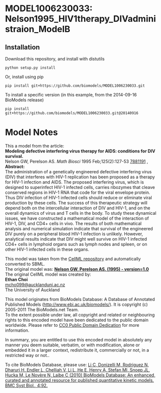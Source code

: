 # MODEL1006230033: Nelson1995_HIV1therapy_DIVadministraion_ModelB

## Installation

Download this repository, and install with distutils

`python setup.py install`

Or, install using pip

`pip install git+https://github.com/biomodels/MODEL1006230033.git`

To install a specific version (in this example, from the 2014-09-16 BioModels release)

`pip install git+https://github.com/biomodels/MODEL1006230033.git@20140916`


# Model Notes


This a model from the article:  
**Modeling defective interfering virus therapy for AIDS: conditions for DIV survival.**   
Nelson GW, Perelson AS. _Math Biosci_ 1995 Feb;125(2):127-53
[7881191](http://www.ncbi.nlm.nih.gov/pubmed/7881191) ,  
**Abstract:**   
The administration of a genetically engineered defective interfering virus
(DIV) that interferes with HIV-1 replication has been proposed as a therapy
for HIV-1 infection and AIDS. The proposed interfering virus, which is
designed to superinfect HIV-1 infected cells, carries ribozymes that cleave
conserved regions in HIV-1 RNA that code for the viral envelope protein. Thus
DIV infection of HIV-1 infected cells should reduce or eliminate viral
production by these cells. The success of this therapeutic strategy will
depend both on the intercellular interaction of DIV and HIV-1, and on the
overall dynamics of virus and T cells in the body. To study these dynamical
issues, we have constructed a mathematical model of the interaction of HIV-1,
DIV, and CD4+ cells in vivo. The results of both mathematical analysis and
numerical simulation indicate that survival of the engineered DIV purely on a
peripheral blood HIV-1 infection is unlikely. However, analytical results
indicate that DIV might well survive on HIV-1 infected CD4+ cells in lymphoid
organs such as lymph nodes and spleen, or on other HIV-1 infected cells in
these organs.

This model was taken from the [CellML
repository](http://www.cellml.org/models) and automatically converted to SBML.  
The original model was: [ **Nelson GW, Perelson AS. (1995) - version=1.0**
](http://models.cellml.org/exposure/dc5fe6b870f5a70af02de308a254cbc0)  
The original CellML model was created by:  
**Ethan Choi**   
mcho099@aucklanduni.ac.nz  
The University of Auckland  

This model originates from BioModels Database: A Database of Annotated
Published Models (http://www.ebi.ac.uk/biomodels/). It is copyright (c)
2005-2011 The BioModels.net Team.  
To the extent possible under law, all copyright and related or neighbouring
rights to this encoded model have been dedicated to the public domain
worldwide. Please refer to [CC0 Public Domain
Dedication](http://creativecommons.org/publicdomain/zero/1.0/) for more
information.

In summary, you are entitled to use this encoded model in absolutely any
manner you deem suitable, verbatim, or with modification, alone or embedded it
in a larger context, redistribute it, commercially or not, in a restricted way
or not..  
  
To cite BioModels Database, please use: [Li C, Donizelli M, Rodriguez N,
Dharuri H, Endler L, Chelliah V, Li L, He E, Henry A, Stefan MI, Snoep JL,
Hucka M, Le Novère N, Laibe C (2010) BioModels Database: An enhanced, curated
and annotated resource for published quantitative kinetic models. BMC Syst
Biol., 4:92.](http://www.ncbi.nlm.nih.gov/pubmed/20587024)


